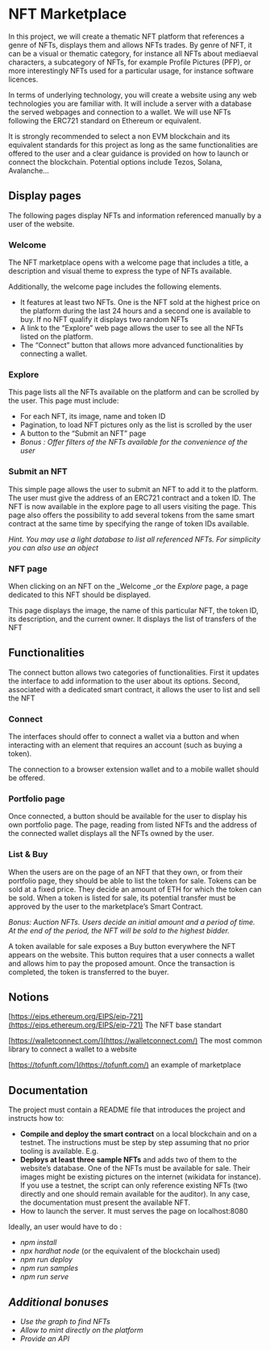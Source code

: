 # NFT Marketplace

In this project, we will create a thematic NFT platform that references a genre of NFTs, displays them and allows NFTs trades. By genre of NFT, it can be a visual or thematic category, for instance all NFTs about mediaeval characters, a subcategory of NFTs, for example Profile Pictures (PFP), or more interestingly NFTs used for a particular usage, for instance software licences. 

In terms of underlying technology, you will create a website using any web technologies you are familiar with. It will include a server with a database the served webpages and connection to a wallet. We will use NFTs following the ERC721 standard on Ethereum or equivalent.

It is strongly recommended to select a non EVM  blockchain and its equivalent standards for this project as long as the same functionalities are offered to the user and a clear guidance is provided on how to launch or connect the blockchain. Potential options include Tezos, Solana, Avalanche… 


## Display pages

The following pages display NFTs and information referenced manually by a user of the website.


### Welcome

The NFT marketplace opens with a welcome page that includes a title, a description and visual theme to express the type of NFTs available. 

Additionally, the welcome page includes the following elements.



* It features at least two NFTs. One is the NFT sold at the highest price on the platform during the last 24 hours and a second one is available to buy. If no NFT qualify it displays two random NFTs
* A link to the “Explore” web page allows the user to see all the NFTs listed on the platform.
* The “Connect” button that allows more advanced functionalities by connecting a wallet. 



### Explore

This page lists all the NFTs available on the platform and can be scrolled by the user. This page must include:



* For each NFT, its image, name and token ID
* Pagination, to load NFT pictures only as the list is scrolled by the user
* A button to the “Submit an NFT” page
* _Bonus : Offer filters of the NFTs available for the convenience of the user_


### Submit an NFT

This simple page allows the user to submit an NFT to add it to the platform. The user must give the address of an ERC721 contract and a token ID. The NFT is now available in the explore page to all users visiting the page. This page also offers the possibility to add  several tokens from the same smart contract at the same time by specifying the range of token IDs available. 

_Hint. You may use a light database to list all referenced NFTs. For simplicity you can also use an object_


### NFT page

When clicking on an NFT on the _Welcome _or the _Explore_ page, a page dedicated to this NFT should be displayed. 

This page displays the image, the name of this particular NFT, the token ID, its description, and the current owner. It displays the list of transfers of the NFT


## Functionalities

The connect button allows two categories of functionalities. First it updates the interface to add information to the user about its options. Second, associated with a dedicated smart contract, it allows the user to list and sell the NFT


### Connect

The interfaces should offer to connect a wallet via a button and when interacting with an element that requires an account (such as buying a token). 

The connection to a browser extension wallet and to a mobile wallet should be offered.


### Portfolio page

Once connected, a button should be available for the user to display his own portfolio page. The page, reading from listed NFTs and the address of the connected wallet displays all the NFTs owned by the user. 


### List & Buy

When the users are on the page of an NFT that they own, or from their portfolio page, they should be able to list the token for sale. Tokens can be sold at a fixed price. They decide an amount of ETH for which the token can be sold. When a token is listed for sale, its potential transfer must be approved by the user to the marketplace’s Smart Contract. 

_Bonus: Auction NFTs. Users decide an initial amount and a period of time. At the end of the period, the NFT will be sold to the highest bidder._

A token available for sale exposes a Buy button everywhere the NFT appears on the website. This button requires that a user connects a wallet and allows him to pay the proposed amount. Once the transaction is completed, the token is transferred to the buyer. 


## Notions

[https://eips.ethereum.org/EIPS/eip-721](https://eips.ethereum.org/EIPS/eip-721) The NFT base standart

[https://walletconnect.com/](https://walletconnect.com/) The most common library to connect a wallet to a website

[https://tofunft.com/](https://tofunft.com/) an example of marketplace


## Documentation

The project must contain a README file that introduces the project and instructs how to:



* **Compile and deploy the smart contract** on a local blockchain and on a testnet. The instructions must be step by step assuming that no prior tooling is available. E.g.
* **Deploys at least three sample NFTs** and adds two of them to the website’s database. One of the NFTs must be available for sale. Their images might be existing pictures on the internet (wikidata for instance). If you use a testnet, the script can only reference existing NFTs (two directly and one should remain available for the auditor). In any case, the documentation must present the available NFT. 
* How to launch the server. It must serves the page on localhost:8080

Ideally, an user would have to do :


* _npm install_
* _npx hardhat node_ (or the equivalent of the blockchain used)
* _npm run deploy_
* _npm run samples_
* _npm run serve_


## _Additional bonuses_
* _Use the graph to find NFTs_
* _Allow to mint directly on the platform_
* _Provide an API_
